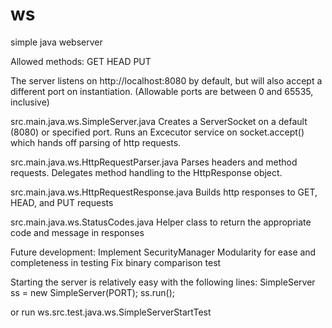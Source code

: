 # ws
simple java webserver

Allowed methods:
GET
HEAD
PUT

The server listens on http://localhost:8080 by default, but will also accept a different port on instantiation. (Allowable ports are between 0 and 65535, inclusive)

src.main.java.ws.SimpleServer.java
Creates a ServerSocket on a default (8080) or specified port. Runs an Excecutor service on socket.accept() which hands off parsing of http requests.

src.main.java.ws.HttpRequestParser.java
Parses headers and method requests. Delegates method handling to the HttpResponse object.

src.main.java.ws.HttpRequestResponse.java
Builds http responses to GET, HEAD, and PUT requests

src.main.java.ws.StatusCodes.java
Helper class to return the appropriate code and message in responses

Future development:
Implement SecurityManager
Modularity for ease and completeness in testing
Fix binary comparison test

Starting the server is relatively easy with the following lines:
SimpleServer ss = new SimpleServer(PORT);
ss.run();

or run ws.src.test.java.ws.SimpleServerStartTest
